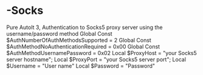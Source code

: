 # -Socks
Pure AutoIt 3, Authentication to Socks5 proxy server using the username/password method  Global Const $AuthNumberOfAuthMethodsSupported = 2 Global Const $AuthMethodNoAuthenticationRequired = 0x00 Global Const $AuthMethodUsernamePassword = 0x02  Local $ProxyHost = "your Socks5 server hostname"; Local $ProxyPort = "your Socks5 server port"; Local $Username = "User name" Local $Password = "Password"
